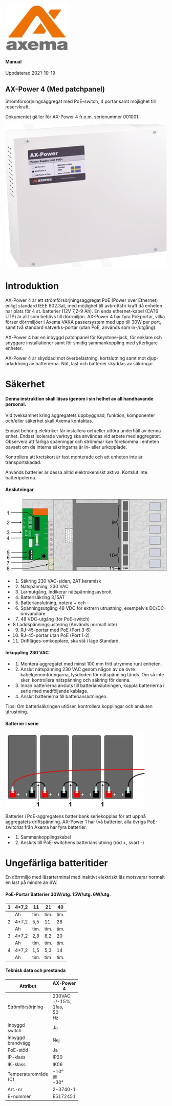 ![](_page_0_Picture_0.jpeg)

#### Manual

Uppdaterad 2021-10-19

## **AX-Power 4 (Med patchpanel)**

Strömförsörjningsaggregat med PoE-switch, 4 portar samt möjlighet till reservkraft.

Dokumentet gäller för AX-Power 4 fr.o.m. serienummer 001001.

![](_page_0_Picture_6.jpeg)

# Introduktion

AX-Power 4 är ett strömförsörjningsaggregat PoE (Power over Ethernet) enligt standard IEEE 802.3at, med möjlighet till avbrottsfri kraft då enheten har plats för 4 st. batterier (12V 7,2-9 Ah). En enda ethernet-kabel (CAT6 UTP) är allt som behövs till dörrmiljön. AX-Power 4 har fyra PoEportar, vilka förser dörrmiljöer i Axema VAKA passersystem med upp till 30W per port, samt två standard nätverks-portar (utan PoE, används som in-/utgång).

AX-Power 4 har en inbyggd patchpanel för Keystone-jack, för enklare och snyggare installationer samt för smidig sammankoppling med ytterligare enheter.

AX-Power 4 är skyddad mot överbelastning, kortslutning samt mot djup-urladdning av batterierna. Nät, last och batterier skyddas av säkringar.

# Säkerhet

#### Denna instruktion skall läsas igenom i sin helhet av all handhavande personal.

Vid tveksamhet kring aggregatets uppbyggnad, funktion, komponenter och/eller säkerhet skall Axema kontaktas.

Endast behörig elektriker får installera och/eller utföra underhåll av denna enhet. Endast isolerade verktyg ska användas vid arbete med aggregatet. Observera att farliga spänningar och strömmar kan förekomma i enheten oavsett om de interna säkringarna är in- eller urkopplade.

Kontrollera att kretskort är fast monterade och att enheten inte är transportskadad.

Används batterier är dessa alltid elektrokemiskt aktiva. Kortslut inte batteripolerna.

#### Anslutningar

![](_page_2_Picture_1.jpeg)

- 1. Säkring 230 VAC-sidan, 2AT keramisk
- 2. Nätspänning, 230 VAC
- 3. Larmutgång, indikerar nätspänningsavbrott
- 4. Batterisäkring 3,15AT
- 5. Batterianslutning, notera + och -
- 6. Spänningsutgång 48 VDC för extrern utrustning, exempelvis DC/DC-omvandlare
- 7. 48 VDC-utgång (för PoE-switch)
- 8 Laddspänningsjustering (Används normalt inte)
- 9. RJ-45-portar med PoE (Port 3-6)
- 10. RJ-45-portar utan PoE (Port 1-2)
- 11. Driftläges-omkopplare, ska stå i läge Standard.

#### Inkoppling 230 VAC

- 1. Montera aggregatet med minst 100 mm fritt utrymme runt enheten.
- 2. Anslut nätspänning 230 VAC genom någon av de övre kabelgenomföringarna, lysdioden för nätspänning tänds. Om så inte sker, kontrollera nätspänning och säkring för denna.
- 3. Innan batterierna ansluts till batterianslutningen, koppla batterierna i serie med medföljande kablage.
- 4. Anslut batterierna till batterianslutningen.

Tips: Om batterisäkringen utlöser, kontrollera kopplingar och ansluten utrustning.

#### Batterier i serie

![](_page_3_Figure_1.jpeg)

Batterier i PoE-aggregatens batteribank seriekopplas för att uppnå aggregatets driftspänning. AX-Power 1 har två batterier, alla övriga PoE-switchar från Axema har fyra batterier.

- 1. Sammankopplingskabel
- 2. Ansluts till PoE-switchens batterianslutning (röd +, svart -)

# Ungefärliga batteritider

En dörrmiljö med läsarterminal med inaktivt elektriskt lås motsvarar normalt en last på mindre än 6W.

#### PoE-Portar Batterier 30W/utg. 15W/utg. 6W/utg.

| 1 | 4*7,2 | 11   | 21   | 40   |
|---|-------|------|------|------|
|   | Ah    | tim. | tim. | tim. |
| 2 | 4*7,2 | 5,5  | 11   | 28   |
|   | Ah    | tim. | tim. | tim. |
| 3 | 4*7,2 | 2,8  | 8,2  | 20   |
|   | Ah    | tim. | tim. | tim. |
| 4 | 4*7,2 | 1,5  | 5,3  | 14   |
|   | Ah    | tim. | tim  | tim. |

#### Teknisk data och prestanda

| Attribut                | AX-Power<br>4                          |
|-------------------------|----------------------------------------|
| Strömförsörjning        | 230VAC<br>+/-15%,<br>1fas,<br>50<br>Hz |
| Inbyggd<br>switch       | Ja                                     |
| Inbyggd<br>brandvägg    | Nej                                    |
| PoE-stöd                | Ja                                     |
| IP-klass                | IP20                                   |
| IK-klass                | IK06                                   |
| Temperaturområde<br>(C) | -10°<br>till<br>+30°                   |
| Art.-nr                 | 2-3740-1                               |
| E-nummer                | E5172451                               |